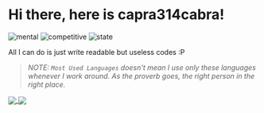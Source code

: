 # Hi there, here is capra314cabra!

![mental](https://img.shields.io/badge/mental%20health-good-brightgreen)
![competitive](https://img.shields.io/badge/competitive%20programming-failed-red)
![state](https://img.shields.io/badge/license-MIT%20%28MeInTokyo%29-green)

All I can do is just write readable but useless codes :P

> *NOTE: `Most Used Languages` doesn't mean I use only these languages whenever I work around. As the proverb goes, the right person in the right place.*

<a href="https://github.com/capra314cabra">
  <img align="center" src="https://github-readme-stats.vercel.app/api?username=capra314cabra&theme=tokyonight&show_icons=true&count_private=true&include_all_commits=true" />
  <img align="center" src="https://github-readme-stats.vercel.app/api/top-langs/?username=capra314cabra&theme=tokyonight&layout=compact" />
</a>
